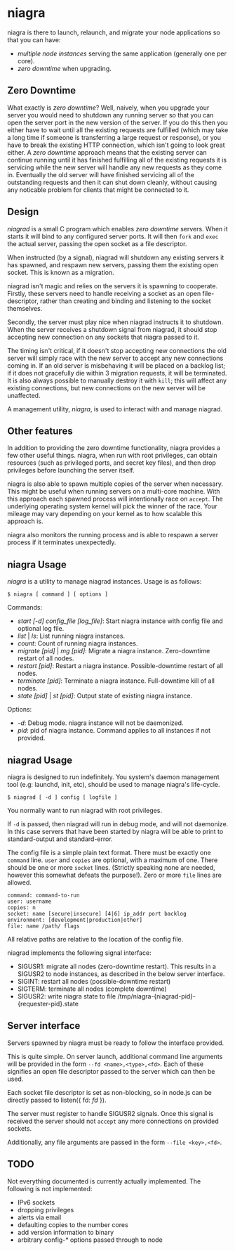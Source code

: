 # niagra

niagra is there to launch, relaunch, and migrate your node applications so that you can have:
 * *multiple node instances* serving the same application (generally one per core).
 * *zero downtime* when upgrading.

## Zero Downtime

What exactly is *zero downtime*? Well, naively, when you upgrade your server you would need to shutdown any running server so that you can open the server port in the new version of the server. If you do this then you either have to wait until all the existing requests are fulfilled (which may take a long time if someone is transferring a large request or response), or you have to break the existing HTTP connection, which isn't going to look great either. A *zero downtime* approach means that the existing server can continue running until it has finished fulfilling all of the existing requests it is servicing while the new server will handle any new requests as they come in. Eventually the old server will have finished servicing all of the outstanding requests and then it can shut down cleanly, without causing any noticable problem for clients that might be connected to it.

## Design

*niagrad* is a small C program which enables *zero downtime* servers. When it starts it will bind to any configured server ports. It will then `fork` and `exec` the actual server, passing the open socket as a file descriptor.

When instructed (by a signal), niagrad will shutdown any existing servers it has spawned, and respawn new servers, passing them the existing open socket. This is known as a migration.

niagrad isn't magic and relies on the servers it is spawning to cooperate. Firstly, these servers need to handle receiving a socket as an open file-descriptor, rather than creating and binding and listening to the socket themselves.

Secondly, the server must play nice when niagrad instructs it to shutdown. When the server receives a shutdown signal from niagrad, it should stop accepting new connection on any sockets that niagra passed to it.

The timing isn't critical, if it doesn't stop accepting new connections the old server will simply race with the new server to accept any new connections coming in. If an old server is misbehaving it will be placed on a backlog list; if it does not gracefully die within 3 migration requests, it will be terminated. It is also always possible to manually destroy it with `kill`; this will affect any existing connections, but new connections on the new server will be unaffected.

A management utility, *niagra*, is used to interact with and manage niagrad.

## Other features

In addition to providing the zero downtime functionality, niagra provides a few other useful things. niagra, when run with root privileges, can obtain resources (such as privileged ports, and secret key files), and then drop privileges before launching the server itself.

niagra is also able to spawn multiple copies of the server when necessary. This might be useful when running servers on a multi-core machine. With this approach each spawned process will intentionally race on `accept`. The underlying operating system kernel will pick the winner of the race. Your mileage may vary depending on your kernel as to how scalable this approach is.

niagra also monitors the running process and is able to respawn a server process if it terminates unexpectedly.


## niagra Usage

*niagra* is a utility to manage niagrad instances. Usage is as follows:

    $ niagra [ command ] [ options ]

Commands:
 * *start [-d] config_file [log_file]*: Start niagra instance with config file and optional log file.
 * *list* | *ls*:  List running niagra instances.
 * *count*: Count of running niagra instances.
 * *migrate [pid]* | *mg [pid]*: Migrate a niagra instance. Zero-downtime restart of all nodes.
 * *restart [pid]*: Restart a niagra instance. Possible-downtime restart of all nodes.
 * *terminate [pid]*: Terminate a niagra instance. Full-downtime kill of all nodes.
 * *state [pid]* | *st [pid]*: Output state of existing niagra instance.

Options:
 * *-d*: Debug mode. niagra instance will not be daemonized.
 * *pid*: pid of niagra instance. Command applies to all instances if not provided.


## niagrad Usage

niagra is designed to run indefinitely. You system's daemon management tool (e.g: launchd, init, etc), should be used to manage niagra's life-cycle.

    $ niagrad [ -d ] config [ logfile ]

You normally want to run niagrad with root privileges.

If `-d` is passed, then niagrad will run in debug mode, and will not daemonize. In this case servers that have been started by niagra will be able to print to standard-output and standard-error.

The config file is a simple plain text format. There must be exactly one `command` line. `user` and `copies` are optional, with a maximum of one. There should be one or more `socket` lines. (Strictly speaking none are needed, however this somewhat defeats the purpose!). Zero or more `file` lines are allowed.

    command: command-to-run
    user: username
    copies: n
    socket: name [secure|insecure] [4|6] ip_addr port backlog
    environment: [development|production|other]
    file: name /path/ flags

All relative paths are relative to the location of the config file.

niagrad implements the following signal interface:

 * SIGUSR1: migrate all nodes (zero-downtime restart). This results in a SIGUSR2 to node instances, as described in the below server interface.
 * SIGINT: restart all nodes (possible-downtime restart)
 * SIGTERM: terminate all nodes (complete downtime)
 * SIGUSR2: write niagra state to file /tmp/niagra-{niagrad-pid}-{requester-pid}.state

## Server interface

Servers spawned by niagra must be ready to follow the interface provided.

This is quite simple. On server launch, additional command line arguments will be provided in the form `--fd <name>,<type>,<fd>`. Each of these signifies an open file descriptor passed to the server which can then be used.

Each socket file descriptor is set as non-blocking, so in node.js can be directly passed to listen({ fd: *fd* }).

The server must register to handle SIGUSR2 signals. Once this signal is received the server should not `accept` any more connections on provided sockets.

Additionally, any file arguments are passed in the form `--file <key>,<fd>`.

## TODO

Not everything documented is currently actually implemented. The following is not implemented:

 * IPv6 sockets
 * dropping privileges
 * alerts via email
 * defaulting copies to the number cores
 * add version information to binary
 * arbitrary config-* options passed through to node